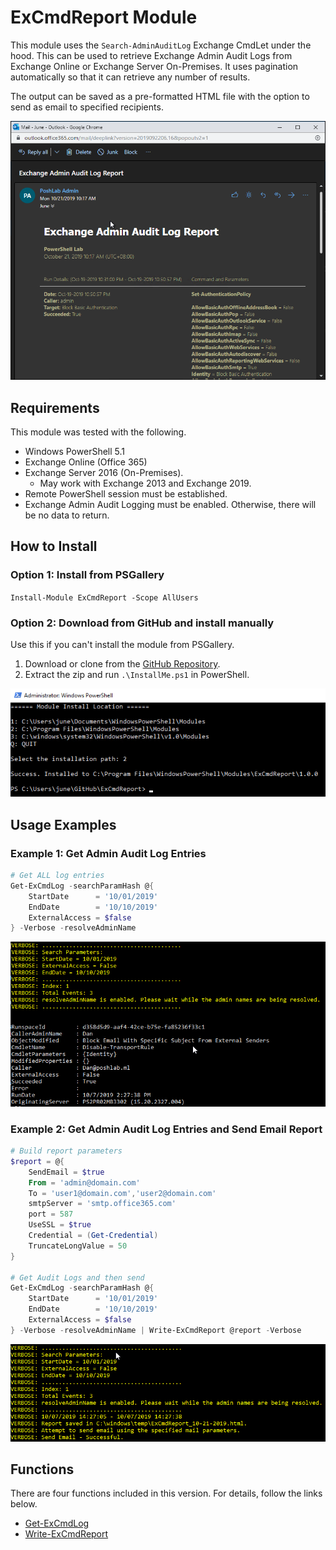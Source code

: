 # ExCmdReport Module

This module uses the `Search-AdminAuditLog` Exchange CmdLet under the hood. This can be used to retrieve Exchange Admin Audit Logs from Exchange Online or Exchange Server On-Premises. It uses pagination automatically so that it can retrieve any number of results.

The output can be saved as a pre-formatted HTML file with the option to send as email to specified recipients.

![Sample Email Report](images/SampleEmailReport.png)

## Requirements

This module was tested with the following.

* Windows PowerShell 5.1
* Exchange Online (Office 365)
* Exchange Server 2016 (On-Premises).
  * May work with Exchange 2013 and Exchange 2019.
* Remote PowerShell session must be established.
* Exchange Admin Audit Logging must be enabled. Otherwise, there will be no data to return.

## How to Install

### Option 1: Install from PSGallery

`Install-Module ExCmdReport -Scope AllUsers`

### Option 2: Download from GitHub and install manually

Use this if you can't install the module from PSGallery.

1. Download or clone from the [GitHub Repository](https://github.com/junecastillote/ExCmdReport).
2. Extract the zip and run `.\InstallMe.ps1` in PowerShell.

![Install Selection](images/SampleInstall.png)

## Usage Examples

### Example 1: Get Admin Audit Log Entries

```PowerShell
# Get ALL log entries
Get-ExCmdLog -searchParamHash @{
    StartDate      = '10/01/2019'
    EndDate        = '10/10/2019'
    ExternalAccess = $false
} -Verbose -resolveAdminName
```

![Get Admin Audit Log Entries](images/SampleOutput01.png)

### Example 2: Get Admin Audit Log Entries and Send Email Report

```PowerShell
# Build report parameters
$report = @{
    SendEmail = $true
    From = 'admin@domain.com'
    To = 'user1@domain.com','user2@domain.com'
    smtpServer = 'smtp.office365.com'
    port = 587
    UseSSL = $true
    Credential = (Get-Credential)
    TruncateLongValue = 50
}

# Get Audit Logs and then send
Get-ExCmdLog -searchParamHash @{
    StartDate      = '10/01/2019'
    EndDate        = '10/10/2019'
    ExternalAccess = $false
} -Verbose -resolveAdminName | Write-ExCmdReport @report -Verbose
```

![Get Admin Audit Log Entries and Send Email Report](images/SampleOutput02.png)

## Functions

There are four functions included in this version. For details, follow the links below.

* [Get-ExCmdLog](Doc/Get-ExCmdLog.md)
* [Write-ExCmdReport](Doc/Write-ExCmdReport.md)
